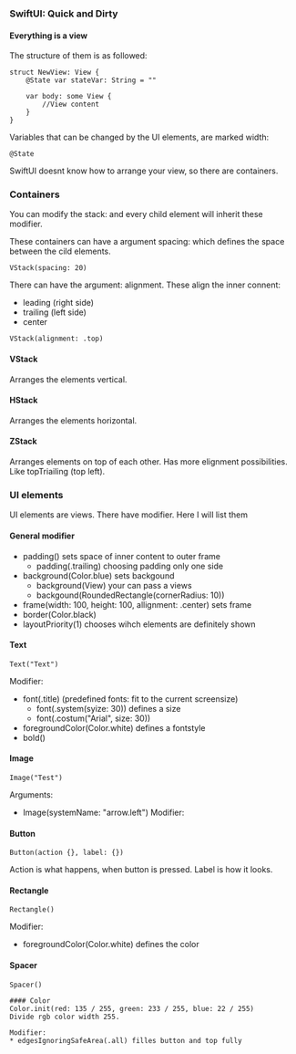 ### SwiftUI: Quick and Dirty


#### Everything is a view

The structure of them is as followed:
```
struct NewView: View {
    @State var stateVar: String = ""

    var body: some View {
        //View content
    }
}
```

Variables that can be changed by the UI elements, are marked width: 
```
@State
```
SwiftUI doesnt know how to arrange your view, so there are containers.

### Containers
You can modify the stack: and every child element will inherit these 
modifier.

These containers can have a argument spacing: which defines the space between the cild elements.
```
VStack(spacing: 20)
```

There can have the argument: alignment. These align the inner connent:
* leading (right side)
* trailing (left side)
* center

```
VStack(alignment: .top)
```

#### VStack
Arranges the elements vertical.

#### HStack
Arranges the elements horizontal.

#### ZStack
Arranges elements on top of each other. Has more elignment possibilities.
Like topTriailing (top left).
### UI elements
UI elements are views. There have modifier. Here I will list them

#### General modifier

* padding() sets space of inner content to outer frame
  * padding(.trailing) choosing padding only one side
* background(Color.blue) sets backgound
  * background(View) your can pass a views
  * backgound(RoundedRectangle(cornerRadius: 10))
* frame(width: 100, height: 100, allignment: .center) sets frame
* border(Color.black) 
* layoutPriority(1) chooses wihch elements are definitely shown
#### Text
```
Text("Text")
```

Modifier:
* font(.title) (predefined fonts: fit to the current screensize)
  * font(.system(syize: 30)) defines a size
  * font(.costum("Arial", size: 30))
* foregroundColor(Color.white) defines a fontstyle
* bold() 

#### Image
```
Image("Test")
```

Arguments:
* Image(systemName: "arrow.left")
Modifier:

#### Button
```
Button(action {}, label: {})
```

Action is what happens, when button is pressed. Label is how it looks.

#### Rectangle
```
Rectangle()
```

Modifier:
* foregroundColor(Color.white) defines the color

#### Spacer
```
Spacer()

#### Color
Color.init(red: 135 / 255, green: 233 / 255, blue: 22 / 255)
Divide rgb color width 255.

Modifier:
* edgesIgnoringSafeArea(.all) filles button and top fully
